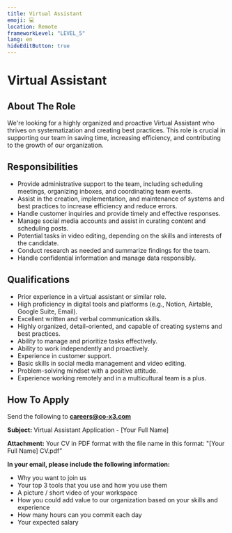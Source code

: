 ```yaml
---
title: Virtual Assistant
emoji: 💻
location: Remote
frameworkLevel: "LEVEL_5"
lang: en
hideEditButton: true
---
```


# Virtual Assistant

## About The Role

We're looking for a highly organized and proactive Virtual Assistant who thrives on systematization and creating best practices. This role is crucial in supporting our team in saving time, increasing efficiency, and contributing to the growth of our organization.

## Responsibilities

- Provide administrative support to the team, including scheduling meetings, organizing inboxes, and coordinating team events.
- Assist in the creation, implementation, and maintenance of systems and best practices to increase efficiency and reduce errors.
- Handle customer inquiries and provide timely and effective responses.
- Manage social media accounts and assist in curating content and scheduling posts.
- Potential tasks in video editing, depending on the skills and interests of the candidate.
- Conduct research as needed and summarize findings for the team.
- Handle confidential information and manage data responsibly.

## Qualifications

- Prior experience in a virtual assistant or similar role.
- High proficiency in digital tools and platforms (e.g., Notion, Airtable, Google Suite, Email).
- Excellent written and verbal communication skills.
- Highly organized, detail-oriented, and capable of creating systems and best practices.
- Ability to manage and prioritize tasks effectively.
- Ability to work independently and proactively.
- Experience in customer support.
- Basic skills in social media management and video editing.
- Problem-solving mindset with a positive attitude.
- Experience working remotely and in a multicultural team is a plus.

## How To Apply

Send the following to **[careers@co-x3.com](mailto:careers@co-x3.com)**

**Subject:** Virtual Assistant Application - [Your Full Name]

**Attachment:** Your CV in PDF format with the file name in this format: "[Your Full Name] CV.pdf”

**In your email, please include the following information:**

- Why you want to join us
- Your top 3 tools that you use and how you use them
- A picture / short video of your workspace
- How you could add value to our organization based on your skills and experience
- How many hours can you commit each day
- Your expected salary